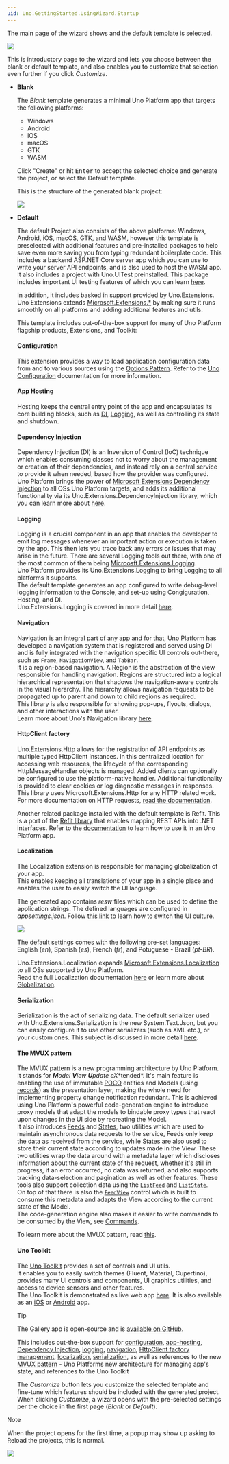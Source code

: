```yaml
---
uid: Uno.GettingStarted.UsingWizard.Startup
---
```


The main page of the wizard shows and the default template is selected.

![](assets/wizard-intro.jpg)

This is introductory page to the wizard and lets you choose between the blank or default template, and also enables you to customize that selection even further if you click *Customize*.

- **Blank**

    The *Blank* template generates a minimal Uno Platform app that targets the following platforms:

    - Windows
    - Android
    - iOS
    - macOS
    - GTK
    - WASM

    Click "Create" or hit <kbd>Enter</kbd> to accept the selected choice and generate the project, or select the Default template.

    This is the structure of the generated blank project:

    ![](assets/blank-project-structure.jpg)    

- **Default**

    The default Project also consists of the above platforms: Windows, Android, iOS, macOS, GTK, and WASM, however this template is preselected with additional features and pre-installed packages to help save even more saving you from typing redundant boilerplate code.
    This includes a backend ASP.NET Core server app which you can use to write your server API endpoints, and is also used to host the WASM app.  
    It also includes a project with Uno.UITest preinstalled. This package includes important UI testing features of which you can learn [here](xref:Uno.UITest.GetStarted).  

    In addition, it includes basked in support provided by Uno.Extensions. Uno Extensions extends [Microsoft.Extensions.*](https://learn.microsoft.com/en-us/dotnet/standard/runtime-libraries-overview#extensions-to-the-runtime-libraries) by making sure it runs smoothly on all platforms and adding additional features and utils.

    This template includes out-of-the-box support for many of Uno Platform flagship products, Extensions, and Toolkit:

    #### Configuration

    This extension provides a way to load application configuration data from and to various sources using the [Options Pattern](https://learn.microsoft.com/en-us/dotnet/core/extensions/options).
    Refer to the [Uno Configuration](xref:Overview.Configuration) documentation for more information.

    #### App Hosting

    Hosting keeps the central entry point of the app and encapsulates its core building blocks, such as [DI](#dependency-injection), [Logging](#logging), as well as controlling its state and shutdown.

    #### Dependency Injection

    Dependency Injection (DI) is an Inversion of Control (IoC) technique which enables consuming classes not to worry about the management or creation of their dependencies, and instead rely on a central service to provide it when needed, based how the provider was configured.      
    Uno Platform brings the power of [Microsoft Extensions Dependency Injection](https://learn.microsoft.com/en-us/dotnet/core/extensions/dependency-injection) to all OSs Uno Platform targets, and adds its additional functionality via its Uno.Extensions.DependencyInjection library, which you can learn more about [here](xref:Overview.DependencyInjection).

    #### Logging

    Logging is a crucial component in an app that enables the developer to emit log messages whenever an important action or execution is taken by the app. This then lets you trace back any errors or issues that may arise in the future.
    There are several Logging tools out there, with one of the most common of them being [Microosft.Extensions.Logging](https://learn.microsoft.com/en-us/dotnet/core/extensions/logging).  
    Uno Platform provides its Uno.Extensions.Logging to bring Logging to all platforms it supports.  
    The default template generates an app configured to write debug-level logging information to the Console, and set-up using Congiguration, Hosting, and DI.  
    Uno.Extensions.Logging is covered in more detail [here](xref:Overview.Logging).

    #### Navigation

    Navigation is an integral part of any app and for that, Uno Platform has developed a navigation system that is registered and served using DI and is fully integrated with the navigation specific UI controls out-there, such as `Frame`, `NavigationView`, and `TabBar`.  
    It is a region-based navigation. A Region is the abstraction of the view responsible for handling navigation. Regions are structured into a logical hierarchical representation that shadows the navigation-aware controls in the visual hierarchy. The hierarchy allows navigation requests to be propagated up to parent and down to child regions as required.  
    This library is also responsible for showing pop-ups, flyouts, dialogs, and other interactions with the user.  
    Learn more about Uno's Navigation library [here](xref:Overview.Navigation).

    #### HttpClient factory

    Uno.Extensions.Http allows for the registration of API endpoints as multiple typed HttpClient instances. In this centralized location for accessing web resources, the lifecycle of the corresponding HttpMessageHandler objects is managed. Added clients can optionally be configured to use the platform-native handler. Additional functionality is provided to clear cookies or log diagnostic messages in responses. This library uses Microsoft.Extensions.Http for any HTTP related work.
    For more documentation on HTTP requests, [read the documentation](xref:Overview.Http).

    Another related package installed with the default template is Refit. This is a port of the [Refit library](https://github.com/reactiveui/refit) that enables mapping REST APIs into .NET interfaces.
    Refer to the [documentation](xref:Overview.Http#refit) to learn how to use it in an Uno Platform app.

    #### Localization

    The Localization extension is responsible for managing globalization of your app.  
    This enables keeping all translations of your app in a single place and enables the user to easily switch the UI language.

    The generated app contains *resw* files which can be used to define the application strings. The defined languages are configured in *appsettings.json*. Follow [this link](Learn.Tutorials.Localization.HowToUseLocalization#3-update-the-ui-culture-with-localizationsettings) to learn how to switch the UI culture.

    ![](Assets/localization.jpg)
    
    The default settings comes with the following pre-set languages: English (*en*), Spanish (*es*), French (*fr*), and Potuguese - Brazil (*pt-BR*).

    Uno.Extensions.Localization expands [Microsoft.Extensions.Localization](https://learn.microsoft.com/en-us/dotnet/core/extensions/localization) to all OSs supported by Uno Platform.  
    Read the full Localization documentation [here](xref:Overview.Localization) or learn more about [Globalization](https://learn.microsoft.com/en-us/dotnet/core/extensions/globalization).    

    #### Serialization

    Serialization is the act of serializing data. The default serializer used with Uno.Extensions.Serialization is the new System.Text.Json, but you can easily configure it to use other serializers (such as XML etc.), or your custom ones.
    This subject is discussed in more detail [here](xref:Overview.Serialization).

    #### The MVUX pattern

    The MVUX pattern is a new programming architecture by Uno Platform. It stands for ***M**odel **V**iew **U**pdate e**X**tended*.
    It's main feature is enabling the use of immutable [POCO](https://en.wikipedia.org/wiki/Plain_old_CLR_object) entities and Models (using [records](https://learn.microsoft.com/en-us/dotnet/csharp/whats-new/tutorials/records)) as the presentation layer, making the whole need for implementing property change notification redundant.
    This is achieved using Uno Platform's powerful code-generation engine to introduce proxy models that adapt the models to bindable proxy types that react upon changes in the UI side by recreating the Model.  
    It also introduces [Feeds](xref:Overview.Mvux.Feeds) and [States](xref:Overview.Mvux.States), two utilities which are used to maintain asynchronous data requests to the service, Feeds only keep the data as received from the service, while States are also used to store their current state according to updates made in the View. These two utilities wrap the data around with a metadata layer which discloses information about the current state of the request, whether it's still in progress, if an error occurred, no data was returned, and also supports tracking data-selection and pagination as well as other features. These tools also support collection data using the [`ListFeed`](xref:Overview.Mvux.ListFeeds) and [`ListState`](xref:Overview.Mvux.ListStates).  
    On top of that there is also the [`FeedView`](xref:Overview.Mvux.FeedView) control which is built to consume this metadata and adapts the View according to the current state of the Model.  
    The code-generation engine also makes it easier to write commands to be consumed by the View, see [Commands](xref:Overview.Mvux.Advanced.Commands).

    To learn more about the MVUX pattern, read [this](xref:Overview.Mvux.Overview).

    #### Uno Toolkit

    The [Uno Toolkit](https://platform.uno/uno-toolkit) provides a set of controls and UI utils.  
    It enables you to easily switch themes (Fluent, Material, Cupertino), provides many UI controls and components, UI graphics utilities, and access to device sensors and other features.  
    The Uno Toolkit is demonstrated as live web app [here](https://gallery.platform.uno/). It is also available as an [iOS](https://apps.apple.com/us/app/uno-gallery/id1380984680) or [Android](https://play.google.com/store/apps/details?id=com.nventive.uno.ui.demo) app.

    > [!TIP]  
    > The Gallery app is open-source and is [available on GitHub](https://github.com/unoplatform/uno.gallery).

    This includes out-the-box support for [configuration](xref:Overview.Configuration), [app-hosting](xref:Overview.Hosting), [Dependency Injection](xref:Overview.DependencyInjection), [logging](xref:Overview.Logging), [navigation](xref:Overview.Navigation), [HttpClient factory management](xref:Overview.Http), [localization](xref:Overview.Localization), [serialization](xref:Overview.Serialization), as well as references to the new [MVUX pattern](xref:Overview.Mvux.Overview) - Uno Platforms new architecture for managing app's state, and references to the Uno Toolkit 
                
    The *Customize* button lets you customize the selected template and fine-tune which features should be included with the generated project.  
    When clicking *Customize*, a wizard opens with the pre-selected settings per the choice in the first page (*Blank* or *Default*).

> [!NOTE]  
> When the project opens for the first time, a popup may show up asking to Reload the projects, this is normal.
>
> ![](assets/reload-projects.jpg)
